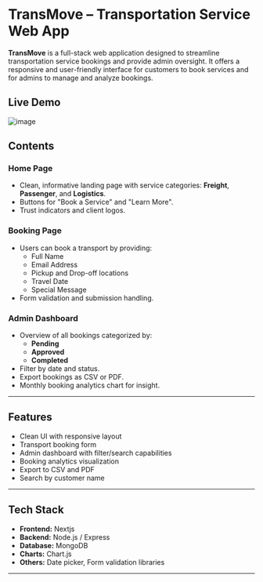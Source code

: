 # TransMove – Transportation Service Web App

**TransMove** is a full-stack web application designed to streamline transportation service bookings and provide admin oversight. It offers a responsive and user-friendly interface for customers to book services and for admins to manage and analyze bookings.

## Live Demo

![image](https://github.com/user-attachments/assets/fe8a2e8f-9182-480b-94c5-98b10d2ffc39)

## Contents

### Home Page
- Clean, informative landing page with service categories: **Freight**, **Passenger**, and **Logistics**.
- Buttons for "Book a Service" and "Learn More".
- Trust indicators and client logos.

### Booking Page
- Users can book a transport by providing:
  - Full Name
  - Email Address
  - Pickup and Drop-off locations
  - Travel Date
  - Special Message
- Form validation and submission handling.

### Admin Dashboard
- Overview of all bookings categorized by:
  - **Pending**
  - **Approved**
  - **Completed**
- Filter by date and status.
- Export bookings as CSV or PDF.
- Monthly booking analytics chart for insight.

---

## Features

- Clean UI with responsive layout
- Transport booking form
- Admin dashboard with filter/search capabilities
- Booking analytics visualization
- Export to CSV and PDF
- Search by customer name

---

## Tech Stack

- **Frontend:** Nextjs
- **Backend:** Node.js / Express
- **Database:** MongoDB
- **Charts:** Chart.js
- **Others:** Date picker, Form validation libraries

---
